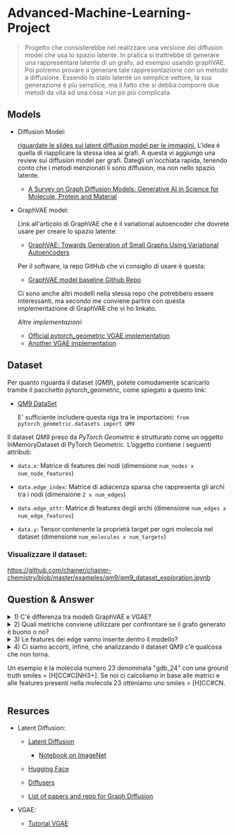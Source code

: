 # Advanced-Machine-Learning-Project

> Progetto che consisterebbe nel realizzare una versione dei diffusion model che usa lo spazio latente.
> In pratica si trattrebbe di generare una rappresentare latente di un grafo, ad esempio usando graphVAE. Poi potremo provare a generare tale rappresentazione
> con un metodo a diffusione. Essendo lo stato latente un semplice vettore, la sua generazione è più semplice, ma il fatto che si debba comporre due metodi da vita ad una cosa >un pò più complicata.

## Models

- Diffusion Model:

  [riguardate le slides sui latent diffusion model per le immagini.](/content/DiffusionModels_prof.pdf)
  L'idea è quella di riapplicare la stessa idea ai grafi.
  A questa vi aggiungo una review sui diffusion model per grafi. Dategli un'occhiata rapida, tenendo conto che i metodi
  menzionati li sono diffusion, ma non nello spazio latente.

  - [A Survey on Graph Diffusion Models: Generative AI in Science for Molecule, Protein and Material](https://arxiv.org/abs/2304.01565)

- GraphVAE model:

  Link all'articolo di GraphVAE che è il variational autoencoder che dovrete usare per creare lo spazio latente:

  - [GraphVAE: Towards Generation of Small Graphs Using Variational Autoencoders](https://arxiv.org/abs/1802.03480)

  Per il software, la repo GitHub che vi consiglio di usare è questa:

  - [GraphVAE model baseline Github Repo](https://github.com/JiaxuanYou/graph-generation/tree/master/baselines/graphvae)

  Ci sono anche altri modelli nella stessa repo che potrebbero essere interessanti, ma secondo me conviene partire con questa implementazione di GraphVAE che vi ho linkato.

  _Altre implementazioni:_

  - [Official pytorch_geometric VGAE implementation](https://github.com/pyg-team/pytorch_geometric/blob/master/examples/autoencoder.py)
  - [Another VGAE implementation](https://github.com/DaehanKim/vgae_pytorch/blob/master/model.py)

## Dataset

Per quanto riguarda il dataset (_QM9_), potete comodamente scaricarlo tramite il pacchetto pytorch_geometric, come spiegato a questo link:

- [QM9 DataSet](https://pytorch-geometric.readthedocs.io/en/latest/generated/torch_geometric.datasets.QM9.html)

  E' sufficiente includere questa riga tra le importazioni:
  `from pytorch_geometric.datasets import QM9`

Il dataset _QM9_ preso da _PyTorch Geometric_ è strutturato come un oggetto InMemoryDataset di PyTorch Geometric. L’oggetto contiene i seguenti attributi:

- `data.x`: Matrice di features dei nodi (dimensione `num_nodes x num_node_features`)

- `data.edge_index`: Matrice di adiacenza sparsa che rappresenta gli archi tra i nodi (dimensione `2 x num_edges`)

- `data.edge_attr`: Matrice di features degli archi (dimensione `num_edges x num_edge_features`)

- `data.y`: Tensor contenente la proprietà target per ogni molecola nel dataset (dimensione `num_molecules x num_targets`)

### Visualizzare il dataset:

https://github.com/chainer/chainer-chemistry/blob/master/examples/qm9/qm9_dataset_exploration.ipynb

## Question & Answer

<details>
<summary> 1) C'è differenza tra modelli GraphVAE e VGAE? </summary>

> GraphVAE e VGAE sono due modelli leggermente diversi, ma appartengono alla stessa classe (graph-based variational autoencoders) e sono del tutto intercambiabili, quindi usate pure quello che vi sembra meglio.
> Comunque, cambiando dataset, le matrici di adiacenza cambiano. Nella repository che vi ho passato, il file "train.py" carica le matrici di adiacenza dal dataset "enzymes", mentre a voi servono quelle di QM9. Il DataLoader di QM9 che trovate in pytorch_geometric carica i grafi di QM9, ognuno dei quali contiene la sua matrice di adiacenza. Tendenzialmente, il DataLoader di QM9 dovrebbe funzionare con GraphVAE e con VGAE. Se non fosse così, ci sarà da adattare la classe GraphAdjSampler che trovate in "data.py" al formato dati di QM9. GraphAdjSampler infatti è un DataLoader scritto dagli autori della repo (in poche righe di codice) appositamente per il dataset "Enzymes".

</details>

<details>
<summary> 2) Quali metriche conviene utilizzare per confrontare se il grafo generato è buono o no?</summary>

> Per capire se i grafi generati sono buoni o no si può procedere in due modi: valutare Validity, Uniqueness e Novelty, e controllare che le distribuzioni di probabilità siano simili a quelle del training set. Per adesso mi limiterei a Validity, Uniqueness, Novelty. La validity si può valutare col pacchetto python RdKit con una routine che permette di scartare i grafi che violano qualche regola della Chimica e di misurare la percentuale di grafi generati che sono validi. La Uniqueness viene calcolata comparando i grafi generati uno a uno e scartando i doppioni, misurando la percentuale di molecole che non sono copie di altre. Infine, la novelty viene misurata comparando tutti i grafi validi e unici generati con i grafi del training set, ottenendo la percentuale di materiale effettivamente "nuovo" generato dalla rete.

</details>

<details>
<summary>3) Le features dei edge vanno inserite dentro il modello?
</summary>

> Le edge features sono una delle matrici da passare in input al modello: il DataLoader di QM9, una volta integrato nel codice, dovrebbe automaticamente passarle al modello quando si chiama la funzione "train". Se i tipi di archi definiti da Enzymes e da QM9 non sono uguali (come sospetto), ci sta che vada aggiustato un parametro nel codice del modello per far funzionare GraphVAE sulla matrice di QM9.

</details>

<details>
<summary> 4) Ci siamo accorti, infine, che analizzando il dataset QM9 c'è qualcosa che non torna.

Un esempio è la molecola numero 23 denominata "gdb_24" con una ground truth smiles = [H]CC#C[NH3+].
Se noi ci calcoliamo in base alle matrici e alle features presenti nella molecola 23 otteniamo uno smiles = [H]CC#CN.</summary>

> Il "problema" delle SMILES è che non sono rappresentazioni univoche: la stessa molecola può essere rappresentata da un sacco di diverse SMILES, a seconda dell'atomo da cui si inizia a scrivere la stringa SMILES e a seconda delle ramificazioni che scegliamo di espandere per prime durante la visita del grafo. Esiste un modo per rendere le SMILES "canoniche", seguendo delle regole che stabiliscono quali ramificazioni espandere per prime ecc..., ma anche in questo caso non si rende univoca la rappresentazione (spesso, esistono più SMILES canoniche per una molecola).
> Gli ioni possono essere riportati alla molecola con carica neutra corrispondente, per cui [H]CC#C[NH3+] = [H]CC#C[NH2].
> Inoltre, gli atomi di idrogeno sono spesso superflui nell descrizione di una molecola organica, per cui [H]CC#C[NH3+] = [H]CC#C[NH2] = [H]CC#CN = CC#CN
> Spesso, anche i generatori di grafi ignorano gli atomi di idrogeno, soprattutto modelli come i GraphVAE che non sono invarianti alle permutazioni dell'ordinamento del grafo. Non considerando gli idrogeni, infatti, si riduce di più della metà il numero di atomi presenti in una molecola, riducendo drasticamente il numero di ordinamenti possibili per il grafo molecolare che la rappresenta. Anche l'addestramento del modello, in termini di memoria occupata e tempo di esecuzione, beneficia molto dell'assenza degli atomi di idrogeno.
> Se trovate degli idrogeni nei dati di QM9, vi conviene riscrivere il DataLoader in modo da eliminarli (sia dalla matrice delle features, che dalla matrice di adiacenza, eliminando poi anche le features degli archi che connettono gli atomi di idrogeno al resto del grafo). Penso però che il DataLoader di pytorch_geometric non carichi gli idrogeni. Potete controllare stampando la dimensione massima dei grafi che il DataLoader vi passa: se la dimensione massima è 29 ci sono gli idrogeni, se invece è 9 non ci sono.

</details>

## Resurces

- Latent Diffusion:

  - [Latent Diffusion](https://github.com/CompVis/latent-diffusion)

    - [Notebook on ImageNet](https://github.com/CompVis/latent-diffusion/blob/main/scripts/latent_imagenet_diffusion.ipynb)

  - [Hugging Face](https://huggingface.co/fusing/latent-diffusion-text2im-large)

  - [Diffusers](https://github.com/huggingface/diffusers)

  - [List of papers and repo for Graph Diffusion](https://github.com/ChengyiLIU-cs/Generative-Diffusion-Models-on-Graphs)

- VGAE:
  - [Tutorial VGAE](https://towardsdatascience.com/tutorial-on-variational-graph-auto-encoders-da9333281129)
